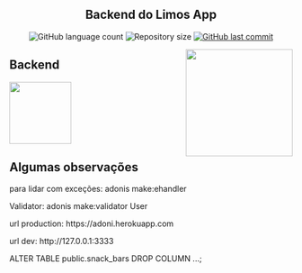 
<h2 align="center">Backend do Limos App</h2>

<p align="center">
  <img alt="GitHub language count" src="https://img.shields.io/github/languages/count/heltonphg/backend_delivery">
  <img alt="Repository size" src="https://img.shields.io/github/repo-size/heltonphg/backend_delivery">
   <a href="https://github.com/heltonphg/backend_delivery/commits/master">
    <img alt="GitHub last commit" src="https://img.shields.io/github/last-commit/heltonphg/backend_delivery">
  </a>
</p>

<img align="right" src="https://cdn.dribbble.com/users/1045693/screenshots/9177969/media/11556f2cd521e9f7995ba119bb08724f.gif" width="190px;" />


## Backend 
<img align="leth" src="https://hridoy.gallerycdn.vsassets.io/extensions/hridoy/adonisjs-snippets/1.0.2/1511145522817/Microsoft.VisualStudio.Services.Icons.Default" width="110px;" />


## Algumas observações

<p>para lidar com exceções: adonis make:ehandler</p>
<p>Validator: adonis make:validator User</p>
<p>url production: https://adoni.herokuapp.com</p>
<p>url dev: http://127.0.0.1:3333</p>
ALTER TABLE public.snack_bars DROP COLUMN ...;
